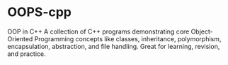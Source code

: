 # OOPS-cpp
OOP in C++ A collection of C++ programs demonstrating core Object-Oriented Programming concepts like classes, inheritance, polymorphism, encapsulation, abstraction, and file handling. Great for learning, revision, and practice.
